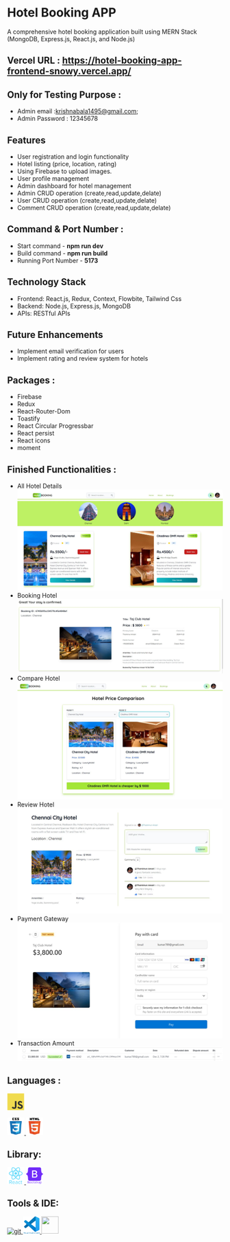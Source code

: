 # Hotel Booking APP 
A comprehensive hotel booking application built using MERN Stack (MongoDB, Express.js, React.js, and Node.js)
## Vercel URL : https://hotel-booking-app-frontend-snowy.vercel.app/
## Only for Testing Purpose :
* Admin email :krishnabala1495@gmail.com;
* Admin Password : 12345678

## Features
* User registration and login functionality
* Hotel listing  (price, location, rating)
* Using Firebase to upload images.
* User profile management
* Admin dashboard for hotel management
* Admin CRUD operation (create,read,update,delate)
* User CRUD operation (create,read,update,delate)
* Comment CRUD operation (create,read,update,delate)

## Command & Port Number :
* Start command - **npm run dev**
* Build command - **npm run build**
* Running Port Number - **5173**

## Technology Stack
* Frontend: React.js, Redux, Context, Flowbite, Tailwind Css
* Backend: Node.js, Express.js, MongoDB
* APIs: RESTful APIs

## Future Enhancements
* Implement email verification for users
* Implement rating and review system for hotels

## Packages :
* Firebase
* Redux
* React-Router-Dom
* Toastify
* React Circular Progressbar
* React persist
* React icons
* moment

## Finished Functionalities :
* All Hotel Details
![All Hotel Details](https://github.com/Balakrishnan-10/Hotel-Booking-APP---FRONTEND/blob/main/src/ScreenShots/All%20Hotels.JPG)
* Booking Hotel
![Booking Hotel](https://github.com/Balakrishnan-10/Hotel-Booking-APP---FRONTEND/blob/main/src/ScreenShots/Booking%20Hotel.JPG)
* Compare Hotel
![Compare Hotel](https://github.com/Balakrishnan-10/Hotel-Booking-APP---FRONTEND/blob/main/src/ScreenShots/Compare%20Hotel.JPG)
* Review Hotel
![Review Hotel](https://github.com/Balakrishnan-10/Hotel-Booking-APP---FRONTEND/blob/main/src/ScreenShots/Review%20Hotel.JPG)
* Payment Gateway
![Payment Gateway](https://github.com/Balakrishnan-10/Hotel-Booking-APP---FRONTEND/blob/main/src/ScreenShots/Payment%20Gateway.JPG)
* Transaction Amount
![Transaction Amount](https://github.com/Balakrishnan-10/Hotel-Booking-APP---FRONTEND/blob/main/src/ScreenShots/Transaction.JPG)

## Languages :
<a href="https://developer.mozilla.org/en-US/docs/Web/JavaScript" target="_blank" rel="noreferrer"> <img src="https://raw.githubusercontent.com/devicons/devicon/master/icons/javascript/javascript-original.svg" alt="javascript" width="40" height="40"/> </a>
 
<a href="https://www.w3schools.com/css/" target="_blank" rel="noreferrer">
  <img src="https://raw.githubusercontent.com/devicons/devicon/master/icons/css3/css3-original-wordmark.svg" alt="css3" width="40" height="40"/> </a> 
  <a href="https://www.w3.org/html/" target="_blank" rel="noreferrer">
   <img src="https://raw.githubusercontent.com/devicons/devicon/master/icons/html5/html5-original-wordmark.svg" alt="html5" width="40" height="40"/> </a> 

## Library:

<a href="https://reactjs.org/" target="_blank" rel="noreferrer">
    <img src="https://raw.githubusercontent.com/devicons/devicon/master/icons/react/react-original-wordmark.svg" alt="react" width="40" height="40"/> </a> 
    <a href="https://getbootstrap.com" target="_blank" rel="noreferrer">
 <img src="https://raw.githubusercontent.com/devicons/devicon/master/icons/bootstrap/bootstrap-plain-wordmark.svg" alt="bootstrap" width="40" height="40"/> 
 </a> 

## Tools & IDE:
  <a href="https://github.com/Balakrishnan-10/ReactDay-Task-1" target="_blank" rel="noreferrer"> 
  <img src="https://www.vectorlogo.zone/logos/git-scm/git-scm-icon.svg" alt="git" width="40" height="40"/> </a> 
 <a href="https://code.visualstudio.com/docs" target="_blank" rel="noreferrer">
  <img src="https://raw.githubusercontent.com/devicons/devicon/master/icons/vscode/vscode-original-wordmark.svg" alt="vscode" width="40" height="40"/> </a> 
  <a href="https://code.visualstudio.com/docs" target="_blank" rel="noreferrer">
 <img src="https://cdn.jsdelivr.net/gh/devicons/devicon@latest/icons/redux/redux-original.svg" width="40" height="40"/></a> 
 
  

